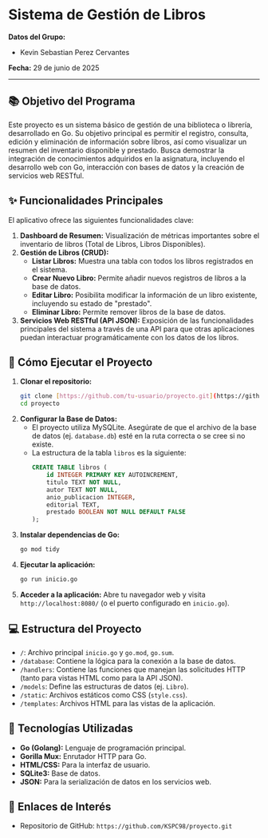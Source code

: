 # Sistema de Gestión de Libros

**Datos del Grupo:**
* Kevin Sebastian Perez Cervantes

**Fecha:** 29 de junio de 2025

---

## 📚 Objetivo del Programa

Este proyecto es un sistema básico de gestión de una biblioteca o librería, desarrollado en Go. Su objetivo principal es permitir el registro, consulta, edición y eliminación de información sobre libros, así como visualizar un resumen del inventario disponible y prestado. Busca demostrar la integración de conocimientos adquiridos en la asignatura, incluyendo el desarrollo web con Go, interacción con bases de datos y la creación de servicios web RESTful.

## ✨ Funcionalidades Principales

El aplicativo ofrece las siguientes funcionalidades clave:

1.  **Dashboard de Resumen:** Visualización de métricas importantes sobre el inventario de libros (Total de Libros, Libros Disponibles).
2.  **Gestión de Libros (CRUD):**
    * **Listar Libros:** Muestra una tabla con todos los libros registrados en el sistema.
    * **Crear Nuevo Libro:** Permite añadir nuevos registros de libros a la base de datos.
    * **Editar Libro:** Posibilita modificar la información de un libro existente, incluyendo su estado de "prestado".
    * **Eliminar Libro:** Permite remover libros de la base de datos.
3.  **Servicios Web RESTful (API JSON):** Exposición de las funcionalidades principales del sistema a través de una API para que otras aplicaciones puedan interactuar programáticamente con los datos de los libros.

## 🚀 Cómo Ejecutar el Proyecto

1.  **Clonar el repositorio:**
    ```bash
    git clone [https://github.com/tu-usuario/proyecto.git](https://github.com/tu-usuario/proyecto.git)
    cd proyecto
    ```
2.  **Configurar la Base de Datos:**
    * El proyecto utiliza MySQLite. Asegúrate de que el archivo de la base de datos (ej. `database.db`) esté en la ruta correcta o se cree si no existe.
    * La estructura de la tabla `libros` es la siguiente:
        ```sql
        CREATE TABLE libros (
            id INTEGER PRIMARY KEY AUTOINCREMENT,
            titulo TEXT NOT NULL,
            autor TEXT NOT NULL,
            anio_publicacion INTEGER,
            editorial TEXT,
            prestado BOOLEAN NOT NULL DEFAULT FALSE
        );
        ```
3.  **Instalar dependencias de Go:**
    ```bash
    go mod tidy
    ```
4.  **Ejecutar la aplicación:**
    ```bash
    go run inicio.go
    ```
5.  **Acceder a la aplicación:**
    Abre tu navegador web y visita `http://localhost:8080/` (o el puerto configurado en `inicio.go`).

## 💻 Estructura del Proyecto

* `/`: Archivo principal `inicio.go` y `go.mod`, `go.sum`.
* `/database`: Contiene la lógica para la conexión a la base de datos.
* `/handlers`: Contiene las funciones que manejan las solicitudes HTTP (tanto para vistas HTML como para la API JSON).
* `/models`: Define las estructuras de datos (ej. `Libro`).
* `/static`: Archivos estáticos como CSS (`style.css`).
* `/templates`: Archivos HTML para las vistas de la aplicación.

## 🔧 Tecnologías Utilizadas

* **Go (Golang):** Lenguaje de programación principal.
* **Gorilla Mux:** Enrutador HTTP para Go.
* **HTML/CSS:** Para la interfaz de usuario.
* **SQLite3:** Base de datos.
* **JSON:** Para la serialización de datos en los servicios web.

## 🔗 Enlaces de Interés

* Repositorio de GitHub: `https://github.com/KSPC98/proyecto.git` 
